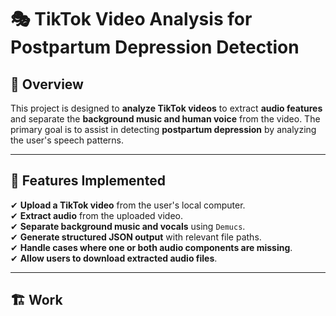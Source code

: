 # 🎭 TikTok Video Analysis for Postpartum Depression Detection

## 📌 Overview
This project is designed to **analyze TikTok videos** to extract **audio features** and separate the **background music and human voice** from the video. The primary goal is to assist in detecting **postpartum depression** by analyzing the user's speech patterns.

---

## 🔹 Features Implemented
✔ **Upload a TikTok video** from the user's local computer.  
✔ **Extract audio** from the uploaded video.  
✔ **Separate background music and vocals** using `Demucs`.  
✔ **Generate structured JSON output** with relevant file paths.  
✔ **Handle cases where one or both audio components are missing**.  
✔ **Allow users to download extracted audio files**.

---

## 🏗️ Work


